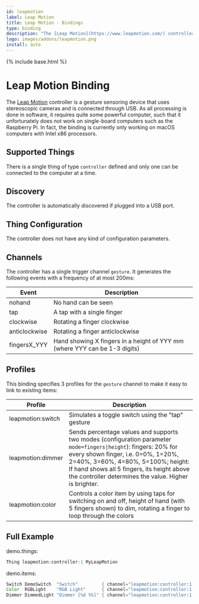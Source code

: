 ```yaml
---
id: leapmotion
label: Leap Motion
title: Leap Motion - Bindings
type: binding
description: "The [Leap Motion](https://www.leapmotion.com/) controller is a gesture sensoring device that uses stereoscopic cameras and is connected through USB."
logo: images/addons/leapmotion.png
install: auto
---
```


<!-- Attention authors: Do not edit directly. Please add your changes to the appropriate source repository -->

{% include base.html %}

# Leap Motion Binding

<AddonLogo />

The [Leap Motion](https://www.leapmotion.com/) controller is a gesture sensoring device that uses stereoscopic cameras and is connected through USB.
As all processing is done in software, it requires quite some powerful computer, such that it unfortunately does not work on single-board computers such as the Raspberry Pi.
In fact, the binding is currently only working on macOS computers with Intel x86 processors.

## Supported Things

There is a single thing of type `controller` defined and only one can be connected to the computer at a time.

## Discovery

The controller is automatically discovered if plugged into a USB port.

## Thing Configuration

The controller does not have any kind of configuration parameters.

## Channels

The controller has a single trigger channel `gesture`.
It generates the following events with a frequency of at most 200ms:

| Event         | Description                                                                |
|---------------|----------------------------------------------------------------------------|
| nohand        | No hand can be seen                                                        |
| tap           | A tap with a single finger                                                 |
| clockwise     | Rotating a finger clockwise                                                |
| anticlockwise | Rotating a finger anticlockwise                                            |
| fingersX_YYY  | Hand showing X fingers in a height of YYY mm (where YYY can be 1-3 digits) |

## Profiles

This binding specifies 3 profiles for the `gesture` channel to make it easy to link to existing items:

| Profile           | Description                                                                                                                   |
|-------------------|-------------------------------------------------------------------------------------------------------------------------------|
| leapmotion:switch | Simulates a toggle switch using the "tap" gesture                                                                             |
| leapmotion:dimmer | Sends percentage values and supports two modes (configuration parameter `mode=fingers\|height`): fingers: 20% for every shown finger, i.e. 0=0%, 1=20%, 2=40%, 3=60%, 4=80%, 5=100%; height: If hand shows all 5 fingers, its height above the controller determines the value. Higher is brighter. |
| leapmotion:color  | Controls a color item by using taps for switching on and off, height of hand (with 5 fingers shown) to dim, rotating a finger to loop through the colors |

## Full Example

demo.things:

```java
Thing leapmotion:controller:1 MyLeapMotion
```

demo.items:

```java
Switch DemoSwitch  "Switch"         { channel="leapmotion:controller:1:gesture" }
Color  RGBLight    "RGB Light"      { channel="leapmotion:controller:1:gesture" }
Dimmer DimmedLight "Dimmer [%d %%]" { channel="leapmotion:controller:1:gesture"[profile="leapmotion:dimmer", mode="fingers"] }
```
